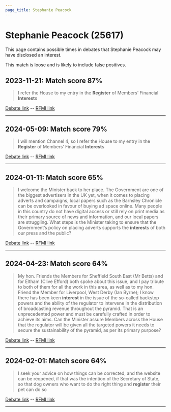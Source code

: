 ```yaml
---
page_title: Stephanie Peacock
---
```


# Stephanie Peacock  (25617)

This page contains possible times in debates that Stephanie Peacock may have disclosed an interest.

This match is loose and is likely to include false positives. 



## 2023-11-21: Match score 87%

>I refer the House to my entry in the **Register** of Members’ Financial **Interest**s

[Debate link](https://www.theyworkforyou.com/debates/?id=2023-11-21a.282.1)  --  [RFMI link](https://www.theyworkforyou.com/mp/25617/register)


---



## 2024-05-09: Match score 79%

>I will mention Channel 4, so I refer the House to my entry in the **Register** of Members’ Financial **Interest**s

[Debate link](https://www.theyworkforyou.com/debates/?id=2024-05-09b.726.0)  --  [RFMI link](https://www.theyworkforyou.com/mp/25617/register)


---



## 2024-01-11: Match score 65%

>I welcome the Minister back to her place. The Government are one of the biggest advertisers in the UK yet, when it comes to placing adverts and campaigns, local papers  such as the Barnsley Chronicle can be overlooked in favour of buying ad space online. Many people in this country do not have digital access or still rely on print media as their primary source of news and information, and our local papers are struggling. What steps is the Minister taking to ensure that the Government’s policy on placing adverts supports the **interest**s of both our press and the public?

[Debate link](https://www.theyworkforyou.com/debates/?id=2024-01-11b.425.8)  --  [RFMI link](https://www.theyworkforyou.com/mp/25617/register)


---



## 2024-04-23: Match score 64%

>My hon. Friends the Members for Sheffield South East (Mr Betts) and for Eltham (Clive Efford) both spoke about this issue, and I pay tribute to both of them for all the work in this area, as well as to my hon. Friend the Member for Liverpool, West Derby (Ian Byrne); I know there has been keen **interest** in the issue of the so-called backstop powers and the ability of the regulator to intervene in the distribution of broadcasting revenue throughout the pyramid. That is an unprecedented power and must be carefully crafted in order to achieve its aims. Can the Minister assure Members across the House that the regulator will be given all the targeted powers it needs to secure the sustainability of the pyramid, as per its primary purpose?

[Debate link](https://www.theyworkforyou.com/debates/?id=2024-04-23a.899.1)  --  [RFMI link](https://www.theyworkforyou.com/mp/25617/register)


---



## 2024-02-01: Match score 64%

>I seek your advice on how things can be corrected, and the website can be reopened, if that was the intention of the Secretary of State, so that dog owners who want to do the right thing and **register** their pet can do so

[Debate link](https://www.theyworkforyou.com/debates/?id=2024-02-01a.1075.2)  --  [RFMI link](https://www.theyworkforyou.com/mp/25617/register)


---

